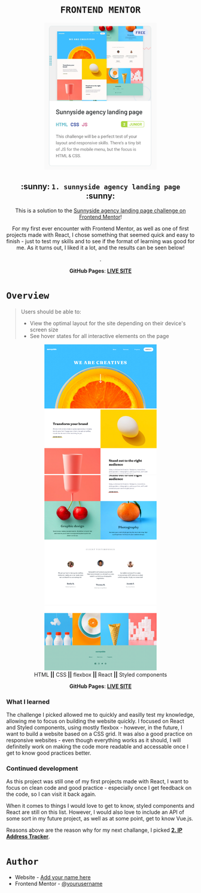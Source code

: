 <h1 align="center"><code>FRONTEND MENTOR</code></h1>

<div align="center">
  <a href="https://www.frontendmentor.io/challenges/sunnyside-agency-landing-page-7yVs3B6ef">
    <img src="https://github.com/OktawiaRogowicz/sunnyside-agency/blob/main/sunnyside-agency-landing-page-main/img_3.png"
      alt="Frontend mentor challenge"
      width="300"/>
  </a>
</div>

<h2 align="center">:sunny: <code>1. sunnyside agency landing page</code> :sunny:</h2>

<div align="center">
This is a solution to the <a href="https://www.frontendmentor.io/challenges/sunnyside-agency-landing-page-7yVs3B6ef">Sunnyside agency landing page challenge on Frontend Mentor</a>! 


For my first ever encounter with Frontend Mentor, as well as one of first projects made with React, I chose something that seemed quick and easy to finish - just to test my skills and to see if the format of learning was good for me. As it turns out, I liked it a lot, and the results can be seen below!

.

<strong>GitHub Pages</strong>: <a href="https://oktawiarogowicz.github.io/sunnyside-agency/"><strong>LIVE SITE</strong></a>
</div>

<h1><code>Overview</code></h1>

> Users should be able to:
> 
>- View the optimal layout for the site depending on their device's screen size
>- See hover states for all interactive elements on the page



<div align="center">
  <img src="https://github.com/OktawiaRogowicz/sunnyside-agency/blob/main/sunnyside-agency-landing-page-main/img_4.png"
    alt="Screenshot" width="300"/>
    <img src="https://github.com/OktawiaRogowicz/sunnyside-agency/blob/main/sunnyside-agency-landing-page-main/img_5.png"
    alt="Screenshot" width="300"/>
    <img src="https://github.com/OktawiaRogowicz/sunnyside-agency/blob/main/sunnyside-agency-landing-page-main/img_6.png"
    alt="Screenshot" width="300"/>
    <img src="https://github.com/OktawiaRogowicz/sunnyside-agency/blob/main/sunnyside-agency-landing-page-main/img_7.png"
    alt="Screenshot" width="300"/>
    <img src="https://github.com/OktawiaRogowicz/sunnyside-agency/blob/main/sunnyside-agency-landing-page-main/img_8.png"
    alt="Screenshot" width="300"/>
</div>



<div align="center">
  HTML <strong>||</strong> CSS <strong>||</strong> flexbox <strong>||</strong> React <strong>||</strong> Styled components
  
  <strong>GitHub Pages</strong>: <a href="https://oktawiarogowicz.github.io/sunnyside-agency/"><strong>LIVE SITE</strong></a>
</div>

### What I learned

The challenge I picked allowed me to quickly and easilly test my knowledge, allowing me to focus on building the website quickly. I focused on React and Styled components, using mostly flexbox - however, in the future, I want to build a website based on a CSS grid. It was also a good practice on responsive websites - even though everything works as it should, I will definitelly work on making the code more readable and accessable once I get to know good practices better.

### Continued development

As this project was still one of my first projects made with React, I want to focus on clean code and good practice - especially once I get feedback on the code, so I can visit it back again.

When it comes to things I would love to get to know, styled components and React are still on this list. However, I would also love to include an API of some sort in my future project, as well as at some point, get to know Vue.js.

Reasons above are the reason why for my next challange, I picked <a href="https://github.com/OktawiaRogowicz/ip-address-tracker"><strong>2. IP Address Tracker</strong></a>.

<h1><code>Author</code></h1>

- Website - [Add your name here](https://www.your-site.com)
- Frontend Mentor - [@yourusername](https://www.frontendmentor.io/profile/yourusername)
